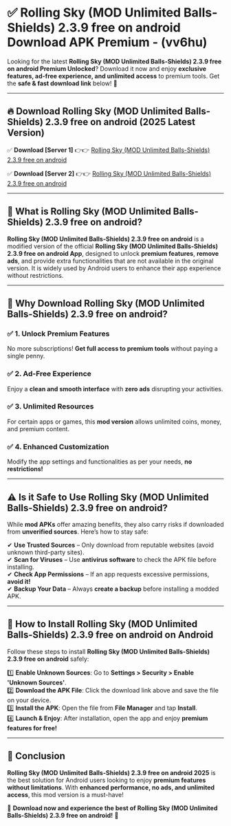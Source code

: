 
# ✅ Rolling Sky (MOD Unlimited Balls-Shields) 2.3.9 free on android Download APK Premium -  (vv6hu) 

Looking for the latest **Rolling Sky (MOD Unlimited Balls-Shields) 2.3.9 free on android Premium Unlocked**? Download it now and enjoy **exclusive features, ad-free experience, and unlimited access** to premium tools. Get the **safe & fast download link** below! 🚀

---

## 🔥 Download Rolling Sky (MOD Unlimited Balls-Shields) 2.3.9 free on android (2025 Latest Version)

✅ **Download [Server 1]** 👉👉 [Rolling Sky (MOD Unlimited Balls-Shields) 2.3.9 free on android ](https://apkcomod.com?title=Rolling_Sky_(MOD_Unlimited_Balls-Shields)_2.3.9_free_on_android)  

✅ **Download [Server 2]** 👉👉 [Rolling Sky (MOD Unlimited Balls-Shields) 2.3.9 free on android ](https://apkcomod.com?title=Rolling_Sky_(MOD_Unlimited_Balls-Shields)_2.3.9_free_on_android)  


---

## 📌 What is Rolling Sky (MOD Unlimited Balls-Shields) 2.3.9 free on android?

**Rolling Sky (MOD Unlimited Balls-Shields) 2.3.9 free on android** is a modified version of the official **Rolling Sky (MOD Unlimited Balls-Shields) 2.3.9 free on android App**, designed to unlock **premium features**, **remove ads**, and provide extra functionalities that are not available in the original version. It is widely used by Android users to enhance their app experience without restrictions.

---

## 🌟 Why Download Rolling Sky (MOD Unlimited Balls-Shields) 2.3.9 free on android?

### ✅ 1. Unlock Premium Features
No more subscriptions! **Get full access to premium tools** without paying a single penny.

### ✅ 2. Ad-Free Experience
Enjoy a **clean and smooth interface** with **zero ads** disrupting your activities.

### ✅ 3. Unlimited Resources
For certain apps or games, this **mod version** allows unlimited coins, money, and premium content.

### ✅ 4. Enhanced Customization
Modify the app settings and functionalities as per your needs, **no restrictions!**

---

## ⚠️ Is it Safe to Use Rolling Sky (MOD Unlimited Balls-Shields) 2.3.9 free on android?

While **mod APKs** offer amazing benefits, they also carry risks if downloaded from **unverified sources**. Here’s how to stay safe:

✔ **Use Trusted Sources** – Only download from reputable websites (avoid unknown third-party sites).  
✔ **Scan for Viruses** – Use **antivirus software** to check the APK file before installing.  
✔ **Check App Permissions** – If an app requests excessive permissions, **avoid it!**  
✔ **Backup Your Data** – Always **create a backup** before installing a modded APK.

---

## 📲 How to Install Rolling Sky (MOD Unlimited Balls-Shields) 2.3.9 free on android on Android

Follow these steps to install **Rolling Sky (MOD Unlimited Balls-Shields) 2.3.9 free on android** safely:

1️⃣ **Enable Unknown Sources**: Go to **Settings > Security > Enable 'Unknown Sources'**.  
2️⃣ **Download the APK File**: Click the download link above and save the file on your device.  
3️⃣ **Install the APK**: Open the file from **File Manager** and tap **Install**.  
4️⃣ **Launch & Enjoy**: After installation, open the app and enjoy **premium features for free!**

---

## 🚀 Conclusion

**Rolling Sky (MOD Unlimited Balls-Shields) 2.3.9 free on android 2025** is the best solution for Android users looking to enjoy **premium features without limitations**. With **enhanced performance, no ads, and unlimited access**, this mod version is a must-have!

🔻 **Download now and experience the best of Rolling Sky (MOD Unlimited Balls-Shields) 2.3.9 free on android!** 🔻

